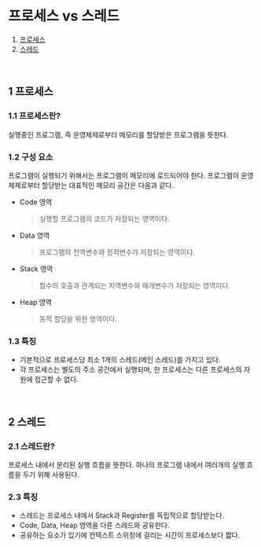 # 프로세스 vs 스레드
1. [프로세스](#1-프로세스)
2. [스레드](#2-스레드)

</br>

## 1 프로세스 

### 1.1 프로세스란?
실행중인 프로그램, 즉 운영체제로부터 메모리를 할당받은 프로그램을 뜻한다.

### 1.2 구성 요소
프로그램이 실행되기 위해서는 프로그램이 메모리에 로드되어야 한다. 프로그램이 운영체제로부터 할당받는 대표적인 메모리 공간은 다음과 같다.
- Code 영역
  > 실행할 프로그램의 코드가 저장되는 영역이다.
- Data 영역
  > 프로그램의 전역변수와 정적변수가 저장되는 영역이다.
- Stack 영역
  > 함수의 호출과 관계되는 지역변수와 매개변수가 저장되는 영역이다.
- Heap 영역
  > 동적 할당을 위한 영역이다.

### 1.3 특징
- 기본적으로 프로세스당 최소 1개의 스레드(메인 스레드)를 가지고 있다.
- 각 프로세스는 별도의 주소 공간에서 실행되며, 한 프로세스는 다른 프로세스의 자원에 접근할 수 없다.

<br>

## 2 스레드

### 2.1 스레드란?
프로세스 내에서 분리된 실행 흐름을 뜻한다. 하나의 프로그램 내에서 여러개의 실행 흐름을 두기 위해 사용된다.

### 2.3 특징
- 스레드는 프로세스 내에서 Stack과 Register를 독립적으로 할당받는다.
- Code, Data, Heap 영역을 다른 스레드와 공유한다.
- 공유하는 요소가 있기에 컨텍스트 스위칭에 걸리는 시간이 프로세스보다 짧다.

</br>
